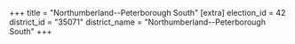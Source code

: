 +++
title = "Northumberland--Peterborough South"
[extra]
election_id = 42
district_id = "35071"
district_name = "Northumberland--Peterborough South"
+++
